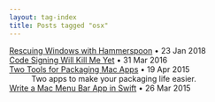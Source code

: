 ```yaml
---
layout: tag-index
title: Posts tagged "osx"
---
```

<dl>
  <dt>
    <a href="/2018/01/23/rescuing-windows-with-hammerspoon/">Rescuing Windows with Hammerspoon</a>
    <span class="post-date">&bull; 23 Jan 2018</span>
  </dt>
  <dt>
    <a href="/2016/03/31/code-signing-will-kill-me-yet/">Code Signing Will Kill Me Yet</a>
    <span class="post-date">&bull; 31 Mar 2016</span>
  </dt>
  <dt>
    <a href="/2015/04/19/two-tools-for-packaging-mac-apps/">Two Tools for Packaging Mac Apps</a>
    <span class="post-date">&bull; 19 Apr 2015</span>
  </dt>
<dd>Two apps to make your packaging life easier.</dd>  <dt>
    <a href="/2015/03/26/write-a-mac-menu-bar-app-in-swift/">Write a Mac Menu Bar App in Swift</a>
    <span class="post-date">&bull; 26 Mar 2015</span>
  </dt>
